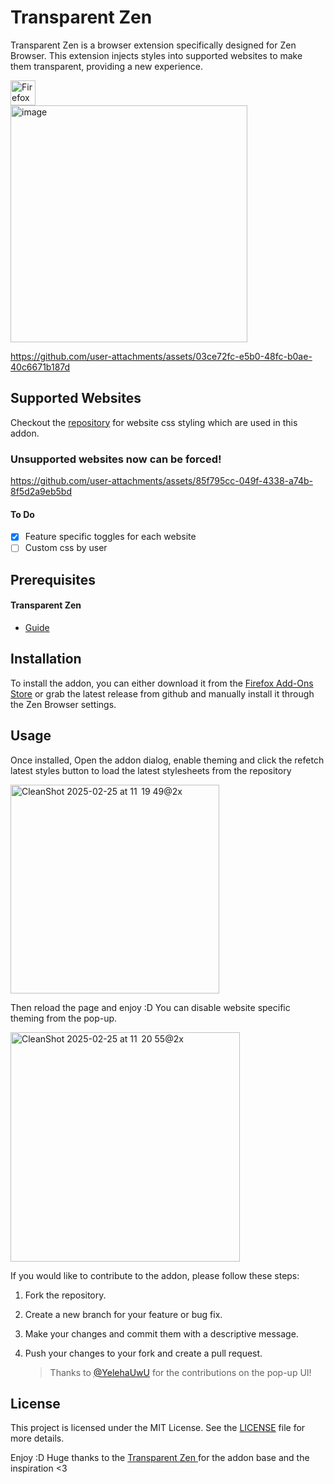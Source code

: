# Transparent Zen

Transparent Zen is a browser extension specifically designed for Zen Browser. This extension injects styles into supported websites to make them transparent, providing a new experience.

<a href="https://addons.mozilla.org/en-US/firefox/addon/zen-internet/">
    <img alt="Firefox Add-Ons" src="https://blog.mozilla.org/addons/files/2015/11/get-the-addon.png" height="40">
</a>
<br>
<img width="379" alt="image" src="https://github.com/user-attachments/assets/18134c23-6a8a-4598-987d-9fdfa29b09b2" />

https://github.com/user-attachments/assets/03ce72fc-e5b0-48fc-b0ae-40c6671b187d

## Supported Websites
Checkout the [repository](https://github.com/sameerasw/my-internet) for website css styling which are used in this addon.

### Unsupported websites now can be forced!

https://github.com/user-attachments/assets/85f795cc-049f-4338-a74b-8f5d2a9eb5bd



#### To Do
- [x] Feature specific toggles for each website
- [ ] Custom css by user

## Prerequisites
#### Transparent Zen
- [Guide](https://sameerasw.notion.site/Zen-Transparency-1939c6099d4080468f02cf05ae50e827?pvs=4)

## Installation

To install the addon, you can either download it from the [Firefox Add-Ons Store](https://addons.mozilla.org/en-US/firefox/addon/zen-internet) or grab the latest release from github and manually install it through the Zen Browser settings.

## Usage

Once installed, Open the addon dialog, enable theming and click the refetch latest styles button to load the latest stylesheets from the repository

<img width="334" alt="CleanShot 2025-02-25 at 11  19 49@2x" src="https://github.com/user-attachments/assets/573519aa-10de-4606-8c9f-30a21661bcf4" />

Then reload the page and enjoy :D
You can disable website specific theming from the pop-up.

<img width="367" alt="CleanShot 2025-02-25 at 11  20 55@2x" src="https://github.com/user-attachments/assets/05645e1e-e83a-4f54-8895-6ea1744e9711" />


If you would like to contribute to the addon, please follow these steps:

1. Fork the repository.
2. Create a new branch for your feature or bug fix.
3. Make your changes and commit them with a descriptive message.
4. Push your changes to your fork and create a pull request.

   > Thanks to [@YelehaUwU](https://github.com/YelehaUwU) for the contributions on the pop-up UI!

## License

This project is licensed under the MIT License. See the [LICENSE](LICENSE) file for more details.

Enjoy :D Huge thanks to the [Transparent Zen ](https://github.com/frostybiscuit/transparent-zen) for the addon base and the inspiration <3
